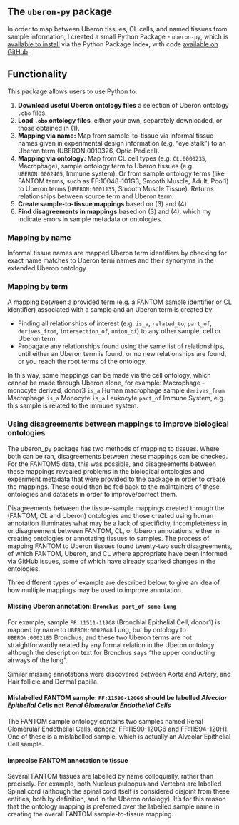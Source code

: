 ## The `uberon-py` package
[//]: # (TODO: Make Uberon-py a website and link to it)

In order to map between Uberon tissues, CL cells, and named tissues from sample information, I created a small Python Package -  `uberon-py`, which is [available to install]([https://pypi.org/project/uberon-py/]) via the Python Package Index, with code [available on GitHub](https://github.com/NatalieThurlby/uberon-py).

## Functionality
[//]: # (TODO: Explain what can be downloaded in more detail)

This package allows users to use Python to:
1. **Download useful Uberon ontology files** a selection of Uberon ontology `.obo` files.
2. **Load `.obo` ontology files**, either your own, separately downloaded, or those obtained in (1).
3. **Mapping via name:** Map from sample-to-tissue via informal tissue names given in experimental design information (e.g. “eye stalk”) to an Uberon term (UBERON:0010326, Optic Pedicel).
4. **Mapping via ontology:** Map from CL cell types (e.g. `CL:0000235`, Macrophage), sample ontology term to Uberon tissues (e.g. `UBERON:0002405`, Immune system). Or from sample ontology terms (like FANTOM terms, such as FF:10048-101G3, Smooth Muscle, Adult, Pool1) to Uberon terms (`UBERON:0001135`, Smooth Muscle Tissue). Returns relationships between source term and Uberon term.
5. **Create sample-to-tissue mappings** based on (3) and (4)
6. **Find disagreements in mappings** based on (3) and (4), which my indicate errors in sample metadata or ontologies.

### Mapping by name

Informal tissue names are mapped Uberon term identifiers by checking for exact name matches to Uberon term names and their synonyms in the extended Uberon ontology.

### Mapping by term

A mapping between a provided term (e.g. a FANTOM sample identifier or CL identifier) associated with a sample and an Uberon term is created by:

* Finding all relationships of interest (e.g. `is_a`, `related_to`, `part_of`, `derives_from`, `intersection_of`, `union_of`) to any other sample, cell or Uberon term.
* Propagate any relationships found using the same list of relationships, until either an Uberon term is found, or no new relationships are found, or you reach the root terms of the ontology. 

In this way, some mappings can be made via the cell ontology, which cannot be made through Uberon alone, for example: Macrophage - monocyte derived, donor3 `is_a` Human macrophage sample `derives_from` Macrophage `is_a` Monocyte `is_a` Leukocyte `part_of` Immune System, e.g. this sample is related to the immune system.

### Using disagreements between mappings to improve biological ontologies

The uberon_py package has two methods of mapping to tissues. Where both can be ran, disagreements between these mappings can be checked. For the FANTOM5 data, this was possible, and disagreements between these mappings revealed problems in the biological ontologies and experiment metadata that were provided to the package in order to create the mappings. These could then be fed back to the maintainers of these ontologies and datasets in order to improve/correct them. 

Disagreements between the tissue-sample mappings created through the (FANTOM, CL and Uberon) ontologies and those created using human annotation illuminates what may be a lack of specificity, incompleteness in, or disagreement between FANTOM, CL, or Uberon annotations, either in creating ontologies or annotating tissues to samples. The process of mapping FANTOM to Uberon tissues found twenty-two such disagreements, of which FANTOM, Uberon, and CL where appropriate have been informed via GitHub issues, some of which have already sparked changes in the ontologies. 

Three different types of example are described below, to give an idea of how multiple mappings may be used to improve annotation.

#### Missing Uberon annotation: `Bronchus part_of some Lung`
For example, sample `FF:11511-119G8` (Bronchial Epithelial Cell, donor1) is mapped by name to `UBERON:0002048` Lung, but by ontology to `UBERON:0002185` Bronchus, and these two Uberon terms are not straightforwardly related by any formal relation in the Uberon ontology although the description text for Bronchus says “the upper conducting airways of the lung”. 

Similar missing annotations were discovered between Aorta and Artery, and Hair follicle and Dermal papilla.

#### Mislabelled FANTOM sample: `FF:11590-120G6` should be labelled _Alveolar Epithelial Cells_ not _Renal Glomerular Endothelial Cells_ 
The FANTOM sample ontology contains two samples named Renal Glomerular Endothelial Cells, donor2; FF:11590-120G6 and FF:11594-120H1. One of these is a mislabelled sample, which is actually an Alveolar Epithelial Cell sample.

#### Imprecise FANTOM annotation to tissue
Several FANTOM tissues are labelled by name colloquially, rather than precisely. For example, both Nucleus pulpopus and Vertebra are labelled Spinal cord (although the spinal cord itself is considered disjoint from these entities, both by definition, and in the Uberon ontology). It’s for this reason that the ontology mapping is preferred over the labelled sample name in creating the overall FANTOM sample-to-tissue mapping.
